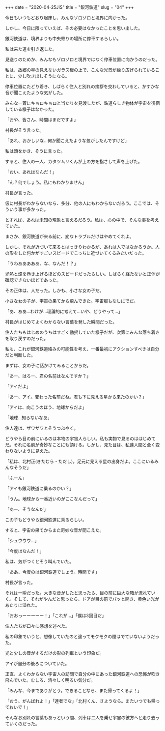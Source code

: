+++
date = "2020-04-25JIS"
title = "銀河鉄道"
slug = "04"
+++

今日もいつもどおり起床し、みんなゾロゾロと境界に向かった。

しかし、今日に限っていえば、その必要はなかったことを思い出した。

銀河鉄道は、境界よりも中央寄りの場所に停車するらしい。

私は来た道を引き返した。

見送りのためか、みんなもゾロゾロと境界ではなく停車位置に向かうのだった。

私は、故郷の星の見えないガラス板の上で、こんな光景が繰り広げられていることに、少し吹き出しそうになる。

停車位置にたどり着き、しばらく住人と別れの挨拶を交わしていると、かすかな音が聞こえたような気がした。

みんな一斉にキョロキョロと当たりを見渡したが、鉄道らしき物体が宇宙を徘徊している様子はなかった。

「おや、皆さん、時間はまだですよ」

村長がそう言った。

「あれ、おかしいな...何か聞こえたような気がしたんですけど」

私は頭をかき、そうに言った。

すると、住人の一人、カタツムリくんが上の方を指さして声を上げた。

「おい、あれはなんだ！」

「ん？何でしょう。私にもわかりません」

村長が言った。

仮に村長がわからないなら、多分、他の人にもわからないだろう。ここでは、そういう事が多かった。

とすれば、あれは未知の現象と言えるだろう。私は、心の中で、そんな事を考えていた。

まさか、銀河鉄道が来る前に、変なトラブルだけはやめてくれよ。

しかし、それが近づいて来るとはっきりわかるが、あれは人ではなかろうか。人の形をした何かがすごいスピードでこっちに近づいてくるみたいだった。

「うわあああああ、な、なんだ！？」

光熱と煙を巻き上げるほどのスピードだったらしい。しばらく経たないと正体が確認できないほどであった。

その正体は、人だった。しかも、小さな女の子だ。

小さな女の子が、宇宙の果てから飛んできた。宇宙服もなしにでだ。

「あ、ああ...わけが...理論的に考えて...いや、どうやって...」

村長がはじめてよくわからない言葉を発した瞬間だった。

住人たちもはじめのうちはすごく動揺していた様子だが、次第にみんな落ち着きを取り戻すのだった。

私も、これが銀河鉄道絡みの可能性を考え、一番最初にアクションすべきは自分だと判断した。

まずは、女の子に話かけてみることからだ。

「あー、はろー、君の名前はなんですか？」

「アイだよ」

「あー、アイ。変わった名前だね。君も下に見える星から来たのかい？」

「アイは、向こうのほう、地球からだよ」

「地球...知らないなあ」

住人達は、ザワザワとそうつぶやく。

どうやら目の前にいるのは本物の宇宙人らしい。私も実物で見るのははじめてだ。それに名前が奇妙なことにも頷ける。しかし、見た目は、私達人間と全く変わりないように見えた。

「私は、北村正(きたむら・ただし)。足元に見える星の出身だよ。ここにいるみんなそうだ」

「ふーん」

「アイも銀河鉄道に乗るのかい？」

「うん。地球から一番近いのがここなんだって」

「あー、そうなんだ」

この子もどうやら銀河鉄道に乗るらしい。

すると、宇宙の果てからまた奇妙な音が聞こえた。

「シュウウウ...」

「今度はなんだ！」

私は、気がつくとそう叫んでいた。

「ああ、今度のは銀河鉄道でしょう。時間です」

村長が言った。

それは一瞬だった。大きな音がしたと思ったら、目の前に巨大な箱が流れていく。そして、それがやんだと思ったら、ドアが目の前でパッと開き、黄色い光があたりに溢れた。

「おおっーーーーー！」「これが...」「僕は3回目だ」

住人たちが口々に感想を述べた。

私の印象でいうと、想像していたのと違ってモクモクの煙はでていないようだった。

光と少しの音がするだけの影の列車という印象だ。

アイが自分の後ろについていた。

正直、よくわからない宇宙人の訪問で自分の中にあった銀河鉄道への恐怖が吹き飛んでいた。むしろ、清々しく明るい気分だ。

「みんな、今までありがとう。できることなら、また帰ってくるよ！」

「おう、がんばれよ！」「達者でな」「北村くん、さようなら。またいつでも帰っておいで！」

そんなお別れの言葉もあっという間、列車は二人を乗せ宇宙の彼方へと走り去っていくのだった。

